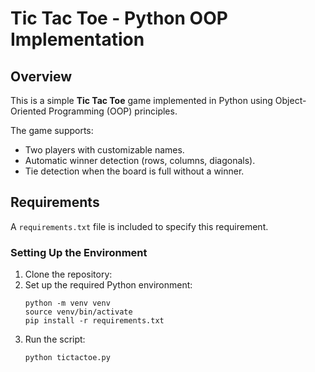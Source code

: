 # Tic Tac Toe - Python OOP Implementation

## Overview

This is a simple **Tic Tac Toe** game implemented in Python using Object-Oriented Programming (OOP) principles.

The game supports:
- Two players with customizable names.
- Automatic winner detection (rows, columns, diagonals).
- Tie detection when the board is full without a winner.

## Requirements

A `requirements.txt` file is included to specify this requirement. 

### Setting Up the Environment

1. Clone the repository:
2. Set up the required Python environment:
    ```
    python -m venv venv
    source venv/bin/activate
    pip install -r requirements.txt
    ```
3. Run the script:
    ```
    python tictactoe.py
    ```

